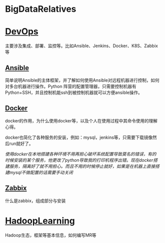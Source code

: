 # BigDataRelatives

# [DevOps](DevOps/README.md)

主要涉及集成、部署、监控等。比如Ansible、Jenkins、Docker、K8S、Zabbix等

## [Ansible](DevOps/Ansible/README.md)

简单说明Ansible的主体框架，并了解如何使用Ansible对远程机器进行控制，如何对多台机器进行操作。Python 阵营的配置管理器，只需要控制机器有Python+SSH，并且控制机能ssh到被控制机器就可以方便ansible操作。

## [Docker](DevOps/Docker/README.md)

docker的作用，为什么使用docker等，以及个人在使用过程中其命令使用的理解心得。

docker也简化了各种服务的安装，例如：mysql，jenkins等，只需要下载镜像然后run就好了。

*使用docker在本地搭建各种环境不用再担心破坏系统配置导致莫名的错误，有的时候安装的某个服务，他更改了python导致我的打印机程序出错。现在docker搭建服务，隔离好了就不用担心。而且不用的时候停止就好，如果是在机器上直接搭建mysql不做配置的话需要手动关闭*

## [Zabbix](DevOps/Zabbix/README.md)

什么是zabbix，组成部分与安装

# [HadoopLearning](HadoopLearning/README.md)

Hadoop生态，框架等基本信息，如何编写MR等
